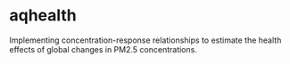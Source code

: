 # aqhealth
Implementing concentration-response relationships to estimate the health effects of global changes in PM2.5 concentrations.
